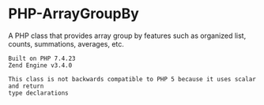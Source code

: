 # PHP-ArrayGroupBy
A PHP class that provides array group by features such as organized list, counts, summations, averages, etc.

```
Built on PHP 7.4.23
Zend Engine v3.4.0

This class is not backwards compatible to PHP 5 because it uses scalar and return
type declarations
```
